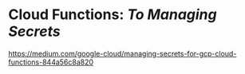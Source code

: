 # Cloud Functions: _To Managing Secrets_

https://medium.com/google-cloud/managing-secrets-for-gcp-cloud-functions-844a56c8a820
